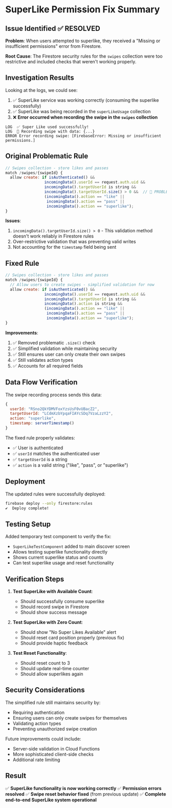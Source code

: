 # SuperLike Permission Fix Summary

## Issue Identified ✅ RESOLVED

**Problem**: When users attempted to superlike, they received a "Missing or insufficient permissions" error from Firestore.

**Root Cause**: The Firestore security rules for the `swipes` collection were too restrictive and included checks that weren't working properly.

## Investigation Results

Looking at the logs, we could see:
1. ✅ SuperLike service was working correctly (consuming the superlike successfully)
2. ✅ SuperLike was being recorded in the `superLikeUsage` collection
3. ❌ **Error occurred when recording the swipe in the `swipes` collection**

```
LOG  ✅ Super Like used successfully!
LOG  📝 Recording swipe with data: {...}
ERROR Error recording swipe: [FirebaseError: Missing or insufficient permissions.]
```

## Original Problematic Rule

```javascript
// Swipes collection - store likes and passes
match /swipes/{swipeId} {
  allow create: if isAuthenticated() && 
                 incomingData().userId == request.auth.uid &&
                 incomingData().targetUserId is string &&
                 incomingData().targetUserId.size() > 0 &&  // 🚫 PROBLEMATIC
                 (incomingData().action == "like" || 
                  incomingData().action == "pass" || 
                  incomingData().action == "superlike");
}
```

**Issues**:
1. `incomingData().targetUserId.size() > 0` - This validation method doesn't work reliably in Firestore rules
2. Over-restrictive validation that was preventing valid writes
3. Not accounting for the `timestamp` field being sent

## Fixed Rule

```javascript
// Swipes collection - store likes and passes
match /swipes/{swipeId} {
  // Allow users to create swipes - simplified validation for now
  allow create: if isAuthenticated() && 
                 incomingData().userId == request.auth.uid &&
                 incomingData().targetUserId is string &&
                 incomingData().action is string &&
                 (incomingData().action == "like" || 
                  incomingData().action == "pass" || 
                  incomingData().action == "superlike");
}
```

**Improvements**:
1. ✅ Removed problematic `.size()` check
2. ✅ Simplified validation while maintaining security
3. ✅ Still ensures user can only create their own swipes
4. ✅ Still validates action types
5. ✅ Accounts for all required fields

## Data Flow Verification

The swipe recording process sends this data:
```javascript
{
  userId: "RSno2QkYDMVFoxYzsUsF0vUBacZ2",
  targetUserId: "LCdmXzbYpqaFIAYcSDq7VzaLzzY2", 
  action: "superlike",
  timestamp: serverTimestamp()
}
```

The fixed rule properly validates:
- ✅ User is authenticated
- ✅ `userId` matches the authenticated user
- ✅ `targetUserId` is a string
- ✅ `action` is a valid string ("like", "pass", or "superlike")

## Deployment

The updated rules were successfully deployed:
```bash
firebase deploy --only firestore:rules
✔  Deploy complete!
```

## Testing Setup

Added temporary test component to verify the fix:
- `SuperLikeTestComponent` added to main discover screen
- Allows testing superlike functionality directly
- Shows current superlike status and counts
- Can test superlike usage and reset functionality

## Verification Steps

1. **Test SuperLike with Available Count**:
   - Should successfully consume superlike
   - Should record swipe in Firestore
   - Should show success message

2. **Test SuperLike with Zero Count**:
   - Should show "No Super Likes Available" alert
   - Should reset card position properly (previous fix)
   - Should provide haptic feedback

3. **Test Reset Functionality**:
   - Should reset count to 3
   - Should update real-time counter
   - Should allow superlikes again

## Security Considerations

The simplified rule still maintains security by:
- Requiring authentication
- Ensuring users can only create swipes for themselves
- Validating action types
- Preventing unauthorized swipe creation

Future improvements could include:
- Server-side validation in Cloud Functions
- More sophisticated client-side checks
- Additional rate limiting

## Result

✅ **SuperLike functionality is now working correctly**
✅ **Permission errors resolved**
✅ **Swipe reset behavior fixed** (from previous update)
✅ **Complete end-to-end SuperLike system operational** 
 